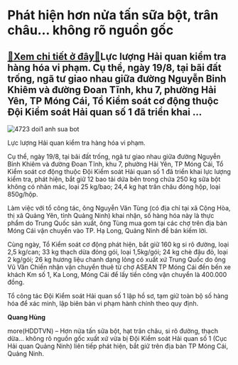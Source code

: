 Phát hiện hơn nửa tấn sữa bột, trân châu… không rõ nguồn gốc
============================================================

[:gift:Xem chi tiết ở đây:gift:](https://hddtvn.com/phat-hien-hon-nua-tan-sua-bot-tran-chau-khong-ro-nguon-goc/)Lực lượng Hải quan kiểm tra hàng hóa vi phạm. Cụ thể, ngày 19/8, tại bãi đất trống, ngã tư giao nhau giữa đường Nguyễn Bỉnh Khiêm và đường Đoan Tĩnh, khu 7, phường Hải Yên, TP Móng Cái, Tổ Kiểm soát cơ động thuộc Đội Kiểm soát Hải quan số 1 đã triển khai …
----------------------------------------------------------------------------------------------------------------------------------------------------------------------------------------------------------------------------------------------------------------





![4723 doi1 anh sua bot](https://haiquanonline.com.vn/stores/news_dataimages/hungdq/082020/21/13/in_article/4723_Doi1_anh_sua_bot.png?rt=20200821151923 "Lực lượng Hải quan kiểm tra hàng hóa vi phạm.")


Lực lượng Hải quan kiểm tra hàng hóa vi phạm.



Cụ thể, ngày 19/8, tại bãi đất trống, ngã tư giao nhau giữa đường Nguyễn Bỉnh Khiêm và đường Đoan Tĩnh, khu 7, phường Hải Yên, TP Móng Cái, Tổ Kiểm soát cơ động thuộc Đội Kiểm soát Hải quan số 1 đã triển khai lực lượng kiểm tra, phát hiện, bắt giữ 12 bao tải dứa bên trong chứa 250 kg sữa bột không có nhãn mác, loại 25 kg/bao; 24,4 kg hạt trân châu đóng hộp, loại 850g/hộp.


Làm việc với tổ công tác, ông Nguyễn Văn Tùng (có địa chỉ tại xã Cộng Hòa, thị xã Quảng Yên, tỉnh Quảng Ninh) khai nhận, số hàng hóa này là thực phẩm do Trung Quốc sản xuất, ông Tùng mua gom tại các chợ trên địa bàn Móng Cái vận chuyển vào TP. Hạ Long, Quảng Ninh để bán kiếm lời.


Cùng ngày, Tổ Kiểm soát cơ động phát hiện, bắt giữ 160 kg si rô đường, loại 2,5 kg/can; 33 kg thạch dừa đóng gói, loại 1,5kg/gói; 24 kg chè đậu đỏ, loại 2 kg/gói; 26 kg hương liệu chanh dạng lỏng có xuất xứ Trung Quốc do ông Vũ Văn Chiến nhận vận chuyển thuê từ chợ ASEAN TP Móng Cái đến bến xe khách Km số 1, Ka Long, Móng Cái để lấy tiền công vận chuyển là 400.000 đồng.


Tổ công tác Đội Kiểm soát Hải quan số 1 lập hồ sơ, tạm giữ toàn bộ số hàng hóa để xác minh, lập biên bản vi phạm hành chính theo quy định.




**Quang Hùng**



more(HDDTVN) – Hơn nửa tấn sữa bột, hạt trân châu, si rô đường, thạch dừa… không rõ nguồn gốc xuất xứ vừa bị Đội Kiểm soát Hải quan số 1 (Cục Hải quan Quảng Ninh) liên tiếp phát hiện, bắt giữ trên địa bàn TP Móng Cái, Quảng Ninh.

